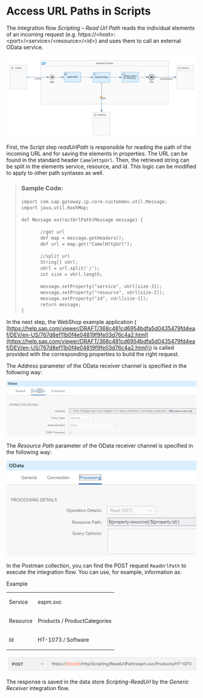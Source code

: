<!-- loiof0620cbc2cb94971a39135f0acb70013 -->

# Access URL Paths in Scripts

The integration flow *Scripting – Read Url Path* reads the individual elements of an incoming request \(e.g. https://<host\>:<port\>/<service\>/<resource\>/<id\>\) and uses them to call an external OData service.

![](images/2107_Design-Guidelines-URL-Path-1-flow_png_97889a2.png)

First, the Script step *readUrlPath* is responsible for reading the path of the incoming URL and for saving the elements in properties. The URL can be found in the standard header `CamelHttpUrl`. Then, the retrieved string can be split in the elements service, resource, and id. This logic can be modified to apply to other path syntaxes as well.

> ### Sample Code:  
> ```
> import com.sap.gateway.ip.core.customdev.util.Message;
> import java.util.HashMap;
> 
> def Message extractUrlPath(Message message) {
> 
>        //get url 
>        def map = message.getHeaders();
>        def url = map.get("CamelHttpUrl");
> 
>        //split url
>        String[] vUrl;
>        vUrl = url.split('/');
>        int size = vUrl.length;
> 
>        message.setProperty("service", vUrl[size-3]);
>        message.setProperty("resource", vUrl[size-2]);
>        message.setProperty("id", vUrl[size-1]);
>        return message;
> }
> ```

In the next step, the WebShop example application \( [https://help.sap.com/viewer/DRAFT/368c481cd6954bdfa5d0435479fd4eaf/DEV/en-US/767d8ef11b0f4e04819f9fe03d76c4a2.html](https://help.sap.com/viewer/DRAFT/368c481cd6954bdfa5d0435479fd4eaf/DEV/en-US/767d8ef11b0f4e04819f9fe03d76c4a2.html)\) is called provided with the corresponding properties to build the right request.

The *Address* parameter of the OData receiver channel is specified in the following way:

![](images/2107_Design-Guidelines-URL-Path-2-connection_png_4116d1b.png)

The *Resource Path* parameter of the OData receiver channel is specified in the following way:

![](images/2107_Design-Guidelines-URL-Path-3-processing_png_57b6953.png)

In the Postman collection, you can find the POST request `ReadUrlPath` to execute the integration flow. You can use, for example, information as:

<a name="loiof0620cbc2cb94971a39135f0acb70013__table_lnx_yyb_hqb"/>Example


<table>
<tr>
<td valign="top">

Service



</td>
<td valign="top">

espm.svc



</td>
</tr>
<tr>
<td valign="top">

Resource



</td>
<td valign="top">

Products / ProductCategories



</td>
</tr>
<tr>
<td valign="top">

Id



</td>
<td valign="top">

HT-1073 / Software



</td>
</tr>
</table>

![](images/2107_Design-Guidelines-URL-Path-4-postman_png_0d20a5f.png)

The response is saved in the data store *Scripting-ReadUrl* by the *Generic Receiver* integration flow.

